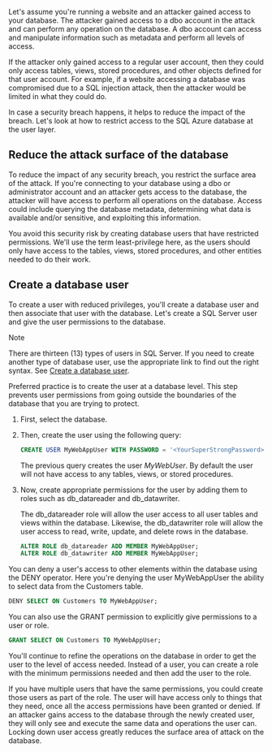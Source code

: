 Let's assume you're running a website and an attacker gained access to your database. The attacker gained access to a dbo account in the attack and can perform any operation on the database. A dbo account can access and manipulate information such as metadata and perform all levels of access. 

If the attacker only gained access to a regular user account, then they could only access tables, views, stored procedures, and other objects defined for that user account. For example, if a website accessing a database was compromised due to a SQL injection attack, then the attacker would be limited in what they could do. 

In case a security breach happens, it helps to reduce the impact of the breach. Let's look at how to restrict access to the SQL Azure database at the user layer.

## Reduce the attack surface of the database

To reduce the impact of any security breach, you restrict the surface area of the attack. If you're connecting to your database using a dbo or administrator account and an attacker gets access to the database, the attacker will have access to perform all operations on the database. Access could include querying the database metadata, determining what data is available and/or sensitive, and exploiting this information. 

You avoid this security risk by creating database users that have restricted permissions. We'll use the term least-privilege here, as the users should only have access to the tables, views, stored procedures, and other entities needed to do their work. 

## Create a database user

To create a user with reduced privileges, you'll create a database user and then associate that user with the database. Let's create a SQL Server user and give the user permissions to the database. 

> [!Note]
> There are thirteen (13) types of users in SQL Server. If you need to create another type of database user, use the appropriate link to find out the right syntax. See [Create a database user](https://docs.microsoft.com/sql/relational-databases/security/authentication-access/create-a-database-user?view=sql-server-2017). 

Preferred practice is to create the user at a database level. This step prevents user permissions from going outside the boundaries of the database that you are trying to protect. 

1. First, select the database.
2. Then, create the user using the following query: 
   
   ```sql
   CREATE USER MyWebAppUser WITH PASSWORD = '<YourSuperStrongPassword>';
   ```
   
   The previous query creates the user *MyWebUser*. By default the user will not have access to any tables, views, or stored procedures.  
   
3. Now, create appropriate permissions for the user by adding them to roles such as db_datareader and db_datawriter.
   
   The db_datareader role will allow the user access to all user tables and views within the database. Likewise, the db_datawriter role will allow the user access to read, write, update, and delete rows in the database. 
   
   ```sql
   ALTER ROLE db_datareader ADD MEMBER MyWebAppUser;
   ALTER ROLE db_datawriter ADD MEMBER MyWebAppUser;
   ```

You can deny a user's access to other elements within the database using the DENY operator. Here you're denying the user MyWebAppUser the ability to select data from the Customers table.

```sql
DENY SELECT ON Customers TO MyWebAppUser; 
```

You can also use the GRANT permission to explicitly give permissions to a user or role.

```sql
GRANT SELECT ON Customers TO MyWebAppUser;
```

You'll continue to refine the operations on the database in order to get the user to the level of access needed. Instead of a user, you can create a role with the minimum permissions needed and then add the user to the role. 

If you have multiple users that have the same permissions, you could create those users as part of the role. The user will have access only to things that they need, once all the access permissions have been granted or denied. 
If an attacker gains access to the database through the newly created user, they will only see and execute the same data and operations the user can. Locking down user access greatly reduces the surface area of attack on the database. 

